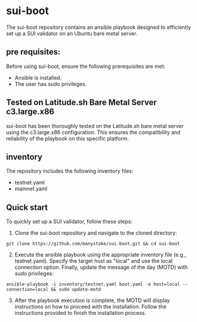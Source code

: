 # sui-boot
The sui-boot repository contains an ansible playbook designed to efficiently set up a SUI validator on an Ubuntu bare metal server.

## pre requisites:
Before using sui-boot, ensure the following prerequisites are met:
* Ansible is installed.
* The user has sudo privileges.
## Tested on Latitude.sh Bare Metal Server c3.large.x86
sui-boot has been thoroughly tested on the Latitude.sh bare metal server using the c3.large.x86 configuration. This ensures the compatibility and reliability of the playbook on this specific platform.
## inventory
The repository includes the following inventory files:
* testnet.yaml
* mainnet.yaml
## Quick start
To quickly set up a SUI validator, follow these steps:
1. Clone the sui-boot repository and navigate to the cloned directory:
```shell
git clone https://github.com/manystake/sui-boot.git && cd sui-boot
```
2. Execute the ansible playbook using the appropriate inventory file (e.g., testnet.yaml). Specify the target host as "local" and use the local connection option. Finally, update the message of the day (MOTD) with sudo privileges:
```shell
ansible-playbook -i inventory/testnet.yaml boot.yaml -e host=local --connection=local && sudo update-motd
```
3. After the playbook execution is complete, the MOTD will display instructions on how to proceed with the installation. Follow the instructions provided to finish the installation process.